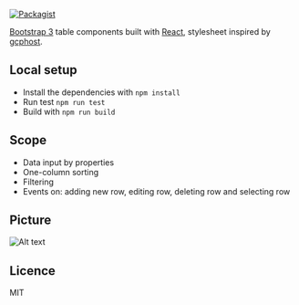 [![Packagist](https://img.shields.io/packagist/l/doctrine/orm.svg?maxAge=2592000)]()

[Bootstrap 3][bootstrap] table components built with [React][react], stylesheet inspired by [gcphost][gcphost].

## Local setup

- Install the dependencies with `npm install`
- Run test `npm run test`
- Build with `npm run build`

## Scope
- Data input by properties
- One-column sorting
- Filtering
- Events on: adding new row, editing row, deleting row and selecting row


## Picture

![Alt text](http://nullgravity.eu/projects/react-bootstrap-table.png)

## Licence

MIT

[bootstrap]: http://getbootstrap.com
[react]: http://facebook.github.io/react/
[gcphost]: http://bootsnipp.com/snippets/featured/table-panel-with-pagination
